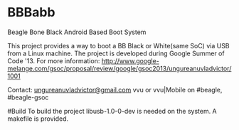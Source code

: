 BBBabb
======

Beagle Bone Black Android Based Boot System

This project provides a way to boot a BB Black or White(same SoC) via USB from a Linux machine. The project is developed during Google Summer of Code '13. 
For more information: http://www.google-melange.com/gsoc/proposal/review/google/gsoc2013/ungureanuvladvictor/1001

Contact:
ungureanuvladvictor@gmail.com
vvu or vvu|Mobile on #beagle, #beagle-gsoc

#Build
To build the project libusb-1.0-0-dev is needed on the system. A makefile is provided.
